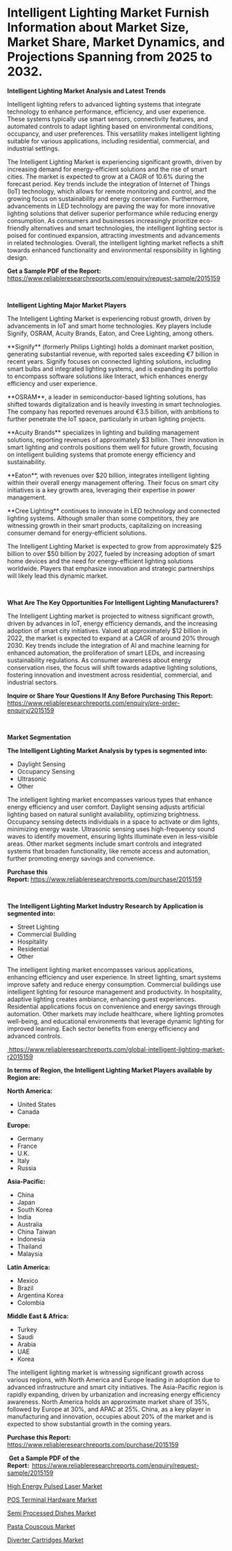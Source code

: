<p><h1>Intelligent Lighting Market Furnish Information about Market Size, Market Share, Market Dynamics, and Projections Spanning from 2025 to 2032.</h1></p><p><strong>Intelligent Lighting Market Analysis and Latest Trends</strong></p>
<p><p>Intelligent lighting refers to advanced lighting systems that integrate technology to enhance performance, efficiency, and user experience. These systems typically use smart sensors, connectivity features, and automated controls to adapt lighting based on environmental conditions, occupancy, and user preferences. This versatility makes intelligent lighting suitable for various applications, including residential, commercial, and industrial settings.</p><p>The Intelligent Lighting Market is experiencing significant growth, driven by increasing demand for energy-efficient solutions and the rise of smart cities. The market is expected to grow at a CAGR of 10.6% during the forecast period. Key trends include the integration of Internet of Things (IoT) technology, which allows for remote monitoring and control, and the growing focus on sustainability and energy conservation. Furthermore, advancements in LED technology are paving the way for more innovative lighting solutions that deliver superior performance while reducing energy consumption. As consumers and businesses increasingly prioritize eco-friendly alternatives and smart technologies, the intelligent lighting sector is poised for continued expansion, attracting investments and advancements in related technologies. Overall, the intelligent lighting market reflects a shift towards enhanced functionality and environmental responsibility in lighting design.</p></p>
<p><strong>Get a Sample PDF of the Report:&nbsp;</strong> <a href="https://www.reliableresearchreports.com/enquiry/request-sample/2015159?utm_campaign=11&utm_medium=2&utm_source=Github&utm_content=ia&utm_term=29032025&utm_id=intelligent-lighting">https://www.reliableresearchreports.com/enquiry/request-sample/2015159</a></p>
<p>&nbsp;</p>
<p><strong>Intelligent Lighting Major Market Players</strong></p>
<p><p>The Intelligent Lighting Market is experiencing robust growth, driven by advancements in IoT and smart home technologies. Key players include Signify, OSRAM, Acuity Brands, Eaton, and Cree Lighting, among others. </p><p>**Signify** (formerly Philips Lighting) holds a dominant market position, generating substantial revenue, with reported sales exceeding €7 billion in recent years. Signify focuses on connected lighting solutions, including smart bulbs and integrated lighting systems, and is expanding its portfolio to encompass software solutions like Interact, which enhances energy efficiency and user experience.</p><p>**OSRAM**, a leader in semiconductor-based lighting solutions, has shifted towards digitalization and is heavily investing in smart technologies. The company has reported revenues around €3.5 billion, with ambitions to further penetrate the IoT space, particularly in urban lighting projects.</p><p>**Acuity Brands** specializes in lighting and building management solutions, reporting revenues of approximately $3 billion. Their innovation in smart lighting and controls positions them well for future growth, focusing on intelligent building systems that promote energy efficiency and sustainability.</p><p>**Eaton**, with revenues over $20 billion, integrates intelligent lighting within their overall energy management offering. Their focus on smart city initiatives is a key growth area, leveraging their expertise in power management.</p><p>**Cree Lighting** continues to innovate in LED technology and connected lighting systems. Although smaller than some competitors, they are witnessing growth in their smart products, capitalizing on increasing consumer demand for energy-efficient solutions.</p><p>The Intelligent Lighting Market is expected to grow from approximately $25 billion to over $50 billion by 2027, fueled by increasing adoption of smart home devices and the need for energy-efficient lighting solutions worldwide. Players that emphasize innovation and strategic partnerships will likely lead this dynamic market.</p></p>
<p>&nbsp;</p>
<p><strong>What Are The Key Opportunities For Intelligent Lighting Manufacturers?</strong></p>
<p><p>The Intelligent Lighting market is projected to witness significant growth, driven by advances in IoT, energy efficiency demands, and the increasing adoption of smart city initiatives. Valued at approximately $12 billion in 2022, the market is expected to expand at a CAGR of around 20% through 2030. Key trends include the integration of AI and machine learning for enhanced automation, the proliferation of smart LEDs, and increasing sustainability regulations. As consumer awareness about energy conservation rises, the focus will shift towards adaptive lighting solutions, fostering innovation and investment across residential, commercial, and industrial sectors.</p></p>
<p><strong>Inquire or Share Your Questions If Any Before Purchasing This Report:</strong> <a href="https://www.reliableresearchreports.com/enquiry/pre-order-enquiry/2015159?utm_campaign=11&utm_medium=2&utm_source=Github&utm_content=ia&utm_term=29032025&utm_id=intelligent-lighting">https://www.reliableresearchreports.com/enquiry/pre-order-enquiry/2015159</a></p>
<p>&nbsp;</p>
<p><strong>Market Segmentation</strong></p>
<p><strong>The Intelligent Lighting Market Analysis by types is segmented into:</strong></p>
<p><ul><li>Daylight Sensing</li><li>Occupancy Sensing</li><li>Ultrasonic</li><li>Other</li></ul></p>
<p><p>The intelligent lighting market encompasses various types that enhance energy efficiency and user comfort. Daylight sensing adjusts artificial lighting based on natural sunlight availability, optimizing brightness. Occupancy sensing detects individuals in a space to activate or dim lights, minimizing energy waste. Ultrasonic sensing uses high-frequency sound waves to identify movement, ensuring lights illuminate even in less-visible areas. Other market segments include smart controls and integrated systems that broaden functionality, like remote access and automation, further promoting energy savings and convenience.</p></p>
<p><strong>Purchase this Report:&nbsp;</strong><a href="https://www.reliableresearchreports.com/purchase/2015159?utm_campaign=11&utm_medium=2&utm_source=Github&utm_content=ia&utm_term=29032025&utm_id=intelligent-lighting">https://www.reliableresearchreports.com/purchase/2015159</a></p>
<p>&nbsp;</p>
<p><strong>The Intelligent Lighting Market Industry Research by Application is segmented into:</strong></p>
<p><ul><li>Street Lighting</li><li>Commercial Building</li><li>Hospitality</li><li>Residential</li><li>Other</li></ul></p>
<p><p>The intelligent lighting market encompasses various applications, enhancing efficiency and user experience. In street lighting, smart systems improve safety and reduce energy consumption. Commercial buildings use intelligent lighting for resource management and productivity. In hospitality, adaptive lighting creates ambiance, enhancing guest experiences. Residential applications focus on convenience and energy savings through automation. Other markets may include healthcare, where lighting promotes well-being, and educational environments that leverage dynamic lighting for improved learning. Each sector benefits from energy efficiency and advanced controls.</p></p>
<p><a href="https://www.reliableresearchreports.com/global-intelligent-lighting-market-r2015159?utm_campaign=11&utm_medium=2&utm_source=Github&utm_content=ia&utm_term=29032025&utm_id=intelligent-lighting">&nbsp;https://www.reliableresearchreports.com/global-intelligent-lighting-market-r2015159</a></p>
<p><strong>In terms of Region, the Intelligent Lighting Market Players available by Region are:</strong></p>
<p>
    <p> <strong> North America: </strong>
        <ul>
            <li>United States</li>
            <li>Canada</li>
        </ul>
        </p> 
    <p> <strong> Europe: </strong>
        <ul>
            <li>Germany</li>
            <li>France</li>
            <li>U.K.</li>
            <li>Italy</li>
            <li>Russia</li>
        </ul>
        </p> 
    <p> <strong> Asia-Pacific: </strong>
        <ul>
            <li>China</li>
            <li>Japan</li>
            <li>South Korea</li>
            <li>India</li>
            <li>Australia</li>
            <li>China Taiwan</li>
            <li>Indonesia</li>
            <li>Thailand</li>
            <li>Malaysia</li>
        </ul>
        </p> 
    <p> <strong> Latin America: </strong>
        <ul>
            <li>Mexico</li>
            <li>Brazil</li>
            <li>Argentina Korea</li>
            <li>Colombia</li>
        </ul>
        </p> 
    <p> <strong> Middle East & Africa: </strong>
        <ul>
            <li>Turkey</li>
            <li>Saudi</li>
            <li>Arabia</li>
            <li>UAE</li>
            <li>Korea</li>
        </ul>
    </p>
    </p>
<p><p>The intelligent lighting market is witnessing significant growth across various regions, with North America and Europe leading in adoption due to advanced infrastructure and smart city initiatives. The Asia-Pacific region is rapidly expanding, driven by urbanization and increasing energy efficiency awareness. North America holds an approximate market share of 35%, followed by Europe at 30%, and APAC at 25%. China, as a key player in manufacturing and innovation, occupies about 20% of the market and is expected to show substantial growth in the coming years.</p></p>
<p><strong>Purchase this Report: </strong><a href="https://www.reliableresearchreports.com/purchase/2015159?utm_campaign=11&utm_medium=2&utm_source=Github&utm_content=ia&utm_term=29032025&utm_id=intelligent-lighting">https://www.reliableresearchreports.com/purchase/2015159</a></p>
<p>&nbsp;<strong>Get a Sample PDF of the Report:&nbsp;&nbsp;</strong><a href="https://www.reliableresearchreports.com/enquiry/request-sample/2015159?utm_campaign=11&utm_medium=2&utm_source=Github&utm_content=ia&utm_term=29032025&utm_id=intelligent-lighting">https://www.reliableresearchreports.com/enquiry/request-sample/2015159</a></p>
<p><strong></strong></p>
<p><p><a href="https://www.linkedin.com/pulse/high-energy-pulsed-laser-market-analysis-report-2025-2032-akv8e?utm_campaign=11&utm_medium=2&utm_source=Github&utm_content=ia&utm_term=29032025&utm_id=intelligent-lighting">High Energy Pulsed Laser Market</a></p><p><a href="https://www.linkedin.com/pulse/global-pos-terminal-hardware-market-analysis-size-share-yleie?utm_campaign=11&utm_medium=2&utm_source=Github&utm_content=ia&utm_term=29032025&utm_id=intelligent-lighting">POS Terminal Hardware Market</a></p><p><a href="https://github.com/nagateyisu29/Market-Research-Report-List-1/blob/main/semi-processed-dishes-market.md?utm_campaign=11&utm_medium=2&utm_source=Github&utm_content=ia&utm_term=29032025&utm_id=intelligent-lighting">Semi Processed Dishes Market</a></p><p><a href="https://github.com/guzasbahsas/Market-Research-Report-List-1/blob/main/pasta-couscous-market.md?utm_campaign=11&utm_medium=2&utm_source=Github&utm_content=ia&utm_term=29032025&utm_id=intelligent-lighting">Pasta Couscous Market</a></p><p><a href="https://www.linkedin.com/pulse/unlocking-growth-potential-strategic-analysis-diverter-cartridges-ocvse?utm_campaign=11&utm_medium=2&utm_source=Github&utm_content=ia&utm_term=29032025&utm_id=intelligent-lighting">Diverter Cartridges Market</a></p></p>
